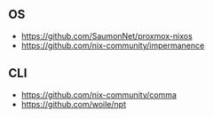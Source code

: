 ## OS
- https://github.com/SaumonNet/proxmox-nixos
- https://github.com/nix-community/impermanence

## CLI
- https://github.com/nix-community/comma
- https://github.com/woile/npt